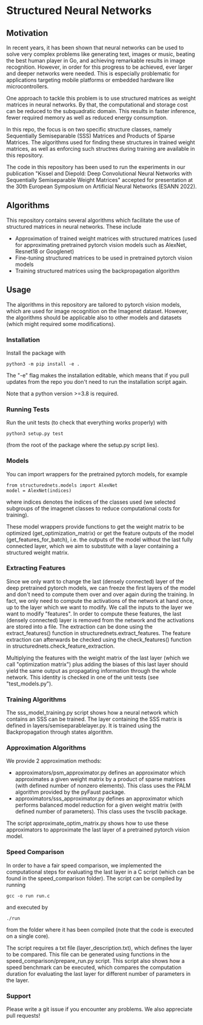 # Structured Neural Networks

## Motivation

In recent years, it has been shown that neural networks can be used to solve very complex problems like generating text, images or music, beating the best human player in Go, and achieving remarkable results in image recognition. However, in order for this progress to be achieved, ever larger and deeper networks were needed. This is especially problematic for applications targeting mobile platforms or embedded hardware like microcontrollers.

One approach to tackle this problem is to use structured matrices as weight matrices in neural networks. By that, the computational and storage cost can be reduced to the subquadratic domain. This results in faster inference, fewer required memory as well as reduced energy consumption.

In this repo, the focus is on two specific structure classes, namely Sequentially Semiseparable (SSS) Matrices and Products of Sparse Matrices. The algorithms used for finding these structures in trained weight matrices, as well as enforcing such structres during training are available in this repository. 

The code in this repository has been used to run the experiments in our publication "Kissel and Diepold: Deep Convolutional Neural Networks with Sequentially Semiseparable Weight Matrices" accepted for presentation at the 30th European Symposium on Artificial Neural Networks (ESANN 2022). 

## Algorithms

This repository contains several algorithms which facilitate the use of structured matrices in neural networks. These include
- Approximation of trained weight matrices with structured matrices (used for approximating pretrained pytorch vision models such as AlexNet, Resnet18 or Googlenet)
- Fine-tuning structured matrices to be used in pretrained pytorch vision models
- Training structured matrices using the backpropagation algorithm

## Usage

The algorithms in this repository are tailored to pytorch vision models, which are used for image recognition on the Imagenet dataset. However, the algorithms should be applicable also to other models and datasets (which might required some modifications).

### Installation

Install the package with

    python3 -m pip install -e .

The "-e" flag makes the installation editable, which means that if you pull updates from the repo you don't need to run the installation script again.

Note that a python version >=3.8 is required.

### Running Tests

Run the unit tests (to check that everything works properly) with

    python3 setup.py test

(from the root of the package where the setup.py script lies).

### Models

You can import wrappers for the pretrained pytorch models, for example

    from structurednets.models import AlexNet
    model = AlexNet(indices)

where indices denotes the indices of the classes used (we selected subgroups of the imagenet classes to reduce computational costs for training).

These model wrappers provide functions to get the weight matrix to be optimized (get_optimization_matrix) or get the feature outputs of the model (get_features_for_batch), i.e. the outputs of the model without the last fully connected layer, which we aim to substitute with a layer containing a structured weight matrix. 

### Extracting Features

Since we only want to change the last (densely connected) layer of the deep pretrained pytorch models, we can freeze the first layers of the model and don't need to compute them over and over again during the training. In fact, we only need to compute the activations of the network at hand once, up to the layer which we want to modify. We call the inputs to the layer we want to modify "features". In order to compute these features, the last (densely connected) layer is removed from the network and the activations are stored into a file. The extraction can be done using the extract_features() function in structurednets.extract_features. The feature extraction can afterwards be checked using the check_features() function in structurednets.check_feature_extraction. 

Multiplying the features with the weight matrix of the last layer (which we call "optimization matrix") plus adding the biases of this last layer should yield the same output as propagating information through the whole network. This identity is checked in one of the unit tests (see "test_models.py").

### Training Algorithms

The sss_model_training.py script shows how a neural network which contains an SSS can be trained. The layer containing the SSS matrix is defined in layers/semiseparablelayer.py. It is trained using the Backpropagation through states algorithm.

### Approximation Algorithms

We provide 2 approximation methods:
- approximators/psm_approximator.py defines an approximator which approximates a given weight matrix by a product of sparse matrices (with defined number of nonzero elements). This class uses the PALM algorithm provided by the pyFaust package. 
- approximators/sss_approximator.py defines an approximator which performs balanced model reduction for a given weight matrix (with defined number of parameters). This class uses the tvsclib package. 

The script approximate_optim_matrix.py shows how to use these approximators to approximate the last layer of a pretrained pytorch vision model. 

### Speed Comparison

In order to have a fair speed comparison, we implemented the computational steps for evaluating the last layer in a C script (which can be found in the speed_comparison folder). The script can be compiled by running

	gcc -o run run.c

and executed by

	./run

from the folder where it has been compiled (note that the code is executed on a single core). 

The script requires a txt file (layer_description.txt), which defines the layer to be compared. This file can be generated using functions in the speed_comparison/prepare_run.py script. This script also shows how a speed benchmark can be executed, which compares the computation duration for evaluating the last layer for different number of parameters in the layer. 

### Support

Please write a git issue if you encounter any problems. We also appreciate pull requests!
